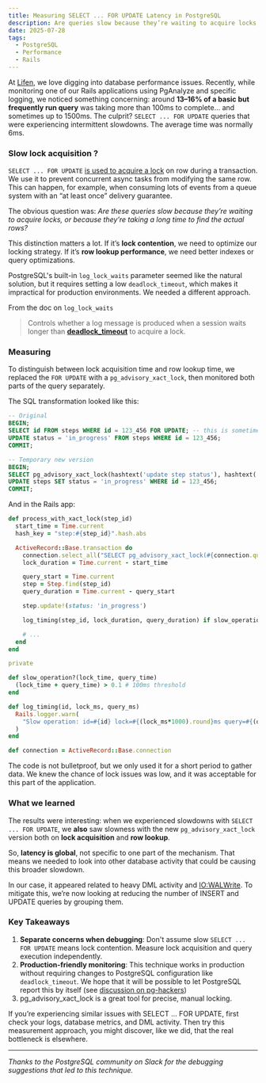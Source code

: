```yaml
---
title: Measuring SELECT ... FOR UPDATE Latency in PostgreSQL
description: Are queries slow because they’re waiting to acquire locks, or because they’re taking a long time to find the actual rows?
date: 2025-07-28
tags:
  - PostgreSQL
  - Performance
  - Rails
---
```


At [Lifen](https://www.lifen.fr/), we love digging into database performance issues. Recently, while monitoring one of our Rails applications using PgAnalyze and specific logging, we noticed something concerning: around **13–16% of a basic but frequently run query** was taking more than 100ms to complete… and sometimes up to 1500ms. The culprit? `SELECT ... FOR UPDATE` queries that were experiencing intermittent slowdowns. The average time was normally 6ms.

### Slow lock **acquisition** ?

`SELECT ... FOR UPDATE` [is used to acquire a lock](https://www.postgresql.org/docs/current/sql-select.html) on row during a transaction. We use it to prevent concurrent async tasks from modifying the same row. This can happen, for example, when consuming lots of events from a queue system with an “at least once” delivery guarantee.

The obvious question was: *Are these queries slow because they’re waiting to acquire locks, or because they’re taking a long time to find the actual rows?*

This distinction matters a lot. If it’s **lock contention**, we need to optimize our locking strategy. If it’s **row lookup performance**, we need better indexes or query optimizations.

PostgreSQL's built-in `log_lock_waits` parameter seemed like the natural solution, but it requires setting a low `deadlock_timeout`, which makes it impractical for production environments. We needed a different approach.

From the doc on `log_lock_waits`

> Controls whether a log message is produced when a session waits longer than [**deadlock_timeout**](https://www.postgresql.org/docs/17/runtime-config-locks.html#GUC-DEADLOCK-TIMEOUT) to acquire a lock.
>

### Measuring

To distinguish between lock acquisition time and row lookup time, we replaced the `FOR UPDATE` with a `pg_advisory_xact_lock`, then monitored both parts of the query separately.

The SQL transformation looked like this:

```sql
-- Original
BEGIN;
SELECT id FROM steps WHERE id = 123_456 FOR UPDATE; -- this is sometime slow
UPDATE status = 'in_progress' FROM steps WHERE id = 123_456;
COMMIT;

-- Temporary new version
BEGIN;
SELECT pg_advisory_xact_lock(hashtext('update step status'), hashtext('123456');
UPDATE steps SET status = 'in_progress' WHERE id = 123_456;
COMMIT;
```

And in the Rails app:

```ruby
def process_with_xact_lock(step_id)
  start_time = Time.current
  hash_key = "step:#{step_id}".hash.abs

  ActiveRecord::Base.transaction do
    connection.select_all("SELECT pg_advisory_xact_lock(#{connection.quote(hash_key)})")
    lock_duration = Time.current - start_time

    query_start = Time.current
    step = Step.find(step_id)
    query_duration = Time.current - query_start

    step.update!(status: 'in_progress')

    log_timing(step_id, lock_duration, query_duration) if slow_operation?(lock_duration, query_duration)

    # ...
  end
end

private

def slow_operation?(lock_time, query_time)
  (lock_time + query_time) > 0.1 # 100ms threshold
end

def log_timing(id, lock_ms, query_ms)
  Rails.logger.warn(
    "Slow operation: id=#{id} lock=#{(lock_ms*1000).round}ms query=#{(query_ms*1000).round}ms"
  )
end

def connection = ActiveRecord::Base.connection

```

The code is not bulletproof, but we only used it for a short period to gather data. We knew the chance of lock issues was low, and it was acceptable for this part of the application.

### **What we learned**

The results were interesting: when we experienced slowdowns with `SELECT ... FOR UPDATE`, we **also** saw slowness with the new `pg_advisory_xact_lock` version both on **lock acquisition** and **row lookup**.

So, **latency is global**, not specific to one part of the mechanism. That means we needed to look into other database activity that could be causing this broader slowdown.

In our case, it appeared related to heavy DML activity and [IO:WALWrite](https://docs.aws.amazon.com/AmazonRDS/latest/UserGuide/wait-event.iowalwrite.html). To mitigate this, we’re now looking at reducing the number of INSERT and UPDATE queries by grouping them.

### Key Takeaways

1. **Separate concerns when debugging**: Don't assume slow `SELECT ... FOR UPDATE` means lock contention. Measure lock acquisition and query execution independently.
2. **Production-friendly monitoring**: This technique works in production without requiring changes to PostgreSQL configuration like `deadlock_timeout`. We hope that it will be possible to let PostgreSQL report this by itself (see [discussion on pg-hackers](https://www.postgresql.org/message-id/flat/b8b8502915e50f44deb111bc0b43a99e2733e117.camel%40cybertec.at))
3. pg_advisory_xact_lock is a great tool for precise, manual locking.

If you’re experiencing similar issues with SELECT ... FOR UPDATE, first check your logs, database metrics, and DML activity. Then try this measurement approach, you might discover, like we did, that the real bottleneck is elsewhere.

---

*Thanks to the PostgreSQL community on Slack for the debugging suggestions that led to this technique.*
